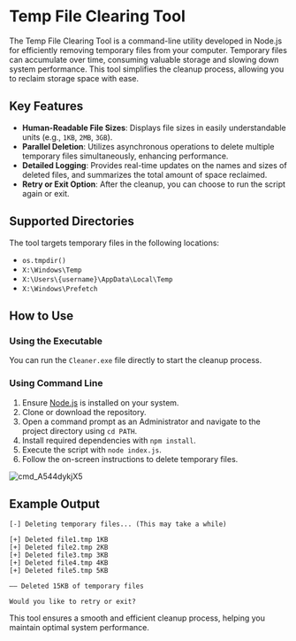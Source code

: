 # Temp File Clearing Tool

The Temp File Clearing Tool is a command-line utility developed in Node.js for efficiently removing temporary files from your computer. Temporary files can accumulate over time, consuming valuable storage and slowing down system performance. This tool simplifies the cleanup process, allowing you to reclaim storage space with ease.

## Key Features

- **Human-Readable File Sizes**: Displays file sizes in easily understandable units (e.g., `1KB`, `2MB`, `3GB`).
- **Parallel Deletion**: Utilizes asynchronous operations to delete multiple temporary files simultaneously, enhancing performance.
- **Detailed Logging**: Provides real-time updates on the names and sizes of deleted files, and summarizes the total amount of space reclaimed.
- **Retry or Exit Option**: After the cleanup, you can choose to run the script again or exit.

## Supported Directories

The tool targets temporary files in the following locations:

- `os.tmpdir()`
- `X:\Windows\Temp`
- `X:\Users\{username}\AppData\Local\Temp`
- `X:\Windows\Prefetch`

## How to Use

### Using the Executable

You can run the `Cleaner.exe` file directly to start the cleanup process.

### Using Command Line

1. Ensure [Node.js](https://nodejs.org/) is installed on your system.
2. Clone or download the repository.
3. Open a command prompt as an Administrator and navigate to the project directory using `cd PATH`.
4. Install required dependencies with `npm install`.
5. Execute the script with `node index.js`.
6. Follow the on-screen instructions to delete temporary files.

![cmd_A544dykjX5](https://user-images.githubusercontent.com/39243722/211149243-db6c4403-5f36-493f-b6d3-2583ae828ff1.gif)

## Example Output

```
[-] Deleting temporary files... (This may take a while)

[+] Deleted file1.tmp 1KB
[+] Deleted file2.tmp 2KB
[+] Deleted file3.tmp 3KB
[+] Deleted file4.tmp 4KB
[+] Deleted file5.tmp 5KB

—— Deleted 15KB of temporary files

Would you like to retry or exit?
```

This tool ensures a smooth and efficient cleanup process, helping you maintain optimal system performance.
